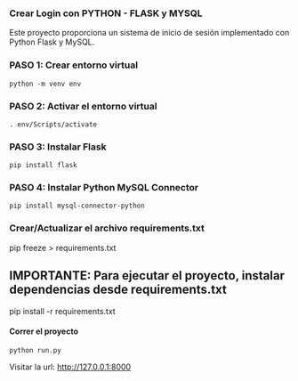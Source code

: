 ### Crear Login con PYTHON - FLASK y MYSQL

Este proyecto proporciona un sistema de inicio de sesión implementado con Python Flask y MySQL.

### PASO 1: Crear entorno virtual
	python -m venv env


### PASO 2: Activar el entorno virtual
	. env/Scripts/activate

### PASO 3: Instalar Flask
	pip install flask

### PASO 4: Instalar Python MySQL Connector
	pip install mysql-connector-python

### Crear/Actualizar el archivo requirements.txt
pip freeze > requirements.txt

## IMPORTANTE: Para ejecutar el proyecto, instalar dependencias desde requirements.txt

pip install -r requirements.txt

#### Correr el proyecto
	python run.py

Visitar la url: http://127.0.0.1:8000

